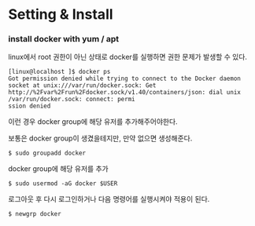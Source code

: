 # Setting & Install
### install docker with yum / apt
linux에서 root 권한이 아닌 상태로 docker를 실행하면 권한 문제가 발생할 수 있다.
```
[linux@localhost ]$ docker ps
Got permission denied while trying to connect to the Docker daemon socket at unix:///var/run/docker.sock: Get http://%2Fvar%2Frun%2Fdocker.sock/v1.40/containers/json: dial unix /var/run/docker.sock: connect: permi
ssion denied
```
이런 경우 docker group에 해당 유저를 추가해주어야한다.

보통은 docker group이 생겼을테지만, 만약 없으면 생성해준다.
```
$ sudo groupadd docker
```
docker group에 해당 유저를 추가
```
$ sudo usermod -aG docker $USER
```
로그아웃 후 다시 로그인하거나 다음 명령어를 실행시켜야 적용이 된다.
```
$ newgrp docker
```
